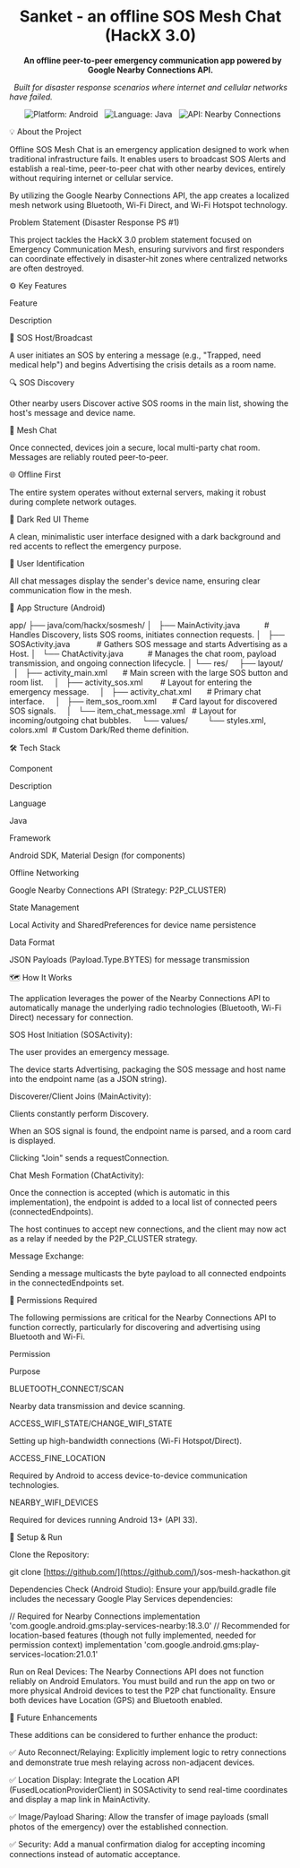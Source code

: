 <h1 align="center">Sanket - an offline SOS Mesh Chat (HackX 3.0)</h1>

<p align="center">
  <b>An offline peer-to-peer emergency communication app powered by Google Nearby Connections API.</b>




  <i>Built for disaster response scenarios where internet and cellular networks have failed.</i>
</p>

<p align="center">
  <img src="https://img.shields.io/badge/Platform-Android-green?style=for-the-badge" alt="Platform: Android"/>
  <img src="https://img.shields.io/badge/Language-Java-blue?style=for-the-badge" alt="Language: Java"/>
  <img src="https://img.shields.io/badge/Nearby_Connections-API-red?style=for-the-badge" alt="API: Nearby Connections"/>
</p>

💡 About the Project

Offline SOS Mesh Chat is an emergency application designed to work when traditional infrastructure fails. It enables users to broadcast SOS Alerts and establish a real-time, peer-to-peer chat with other nearby devices, entirely without requiring internet or cellular service.

By utilizing the Google Nearby Connections API, the app creates a localized mesh network using Bluetooth, Wi-Fi Direct, and Wi-Fi Hotspot technology.

Problem Statement (Disaster Response PS #1)

This project tackles the HackX 3.0 problem statement focused on Emergency Communication Mesh, ensuring survivors and first responders can coordinate effectively in disaster-hit zones where centralized networks are often destroyed.

⚙️ Key Features

Feature

Description

🚨 SOS Host/Broadcast

A user initiates an SOS by entering a message (e.g., "Trapped, need medical help") and begins Advertising the crisis details as a room name.

🔍 SOS Discovery

Other nearby users Discover active SOS rooms in the main list, showing the host's message and device name.

💬 Mesh Chat

Once connected, devices join a secure, local multi-party chat room. Messages are reliably routed peer-to-peer.

🌐 Offline First

The entire system operates without external servers, making it robust during complete network outages.

🎨 Dark Red UI Theme

A clean, minimalistic user interface designed with a dark background and red accents to reflect the emergency purpose.

👤 User Identification

All chat messages display the sender's device name, ensuring clear communication flow in the mesh.

🧩 App Structure (Android)

app/
├── java/com/hackx/sosmesh/
│   ├── MainActivity.java           # Handles Discovery, lists SOS rooms, initiates connection requests.
│   ├── SOSActivity.java            # Gathers SOS message and starts Advertising as a Host.
│   └── ChatActivity.java           # Manages the chat room, payload transmission, and ongoing connection lifecycle.
│
└── res/
    ├── layout/
    │   ├── activity_main.xml       # Main screen with the large SOS button and room list.
    │   ├── activity_sos.xml        # Layout for entering the emergency message.
    │   ├── activity_chat.xml       # Primary chat interface.
    │   ├── item_sos_room.xml       # Card layout for discovered SOS signals.
    │   └── item_chat_message.xml   # Layout for incoming/outgoing chat bubbles.
    └── values/
        └── styles.xml, colors.xml  # Custom Dark/Red theme definition.


🛠️ Tech Stack

Component

Description

Language

Java

Framework

Android SDK, Material Design (for components)

Offline Networking

Google Nearby Connections API (Strategy: P2P_CLUSTER)

State Management

Local Activity and SharedPreferences for device name persistence

Data Format

JSON Payloads (Payload.Type.BYTES) for message transmission

🗺️ How It Works

The application leverages the power of the Nearby Connections API to automatically manage the underlying radio technologies (Bluetooth, Wi-Fi Direct) necessary for connection.

SOS Host Initiation (SOSActivity):

The user provides an emergency message.

The device starts Advertising, packaging the SOS message and host name into the endpoint name (as a JSON string).

Discoverer/Client Joins (MainActivity):

Clients constantly perform Discovery.

When an SOS signal is found, the endpoint name is parsed, and a room card is displayed.

Clicking "Join" sends a requestConnection.

Chat Mesh Formation (ChatActivity):

Once the connection is accepted (which is automatic in this implementation), the endpoint is added to a local list of connected peers (connectedEndpoints).

The host continues to accept new connections, and the client may now act as a relay if needed by the P2P_CLUSTER strategy.

Message Exchange:

Sending a message multicasts the byte payload to all connected endpoints in the connectedEndpoints set.

🧾 Permissions Required

The following permissions are critical for the Nearby Connections API to function correctly, particularly for discovering and advertising using Bluetooth and Wi-Fi.

Permission

Purpose

BLUETOOTH_CONNECT/SCAN

Nearby data transmission and device scanning.

ACCESS_WIFI_STATE/CHANGE_WIFI_STATE

Setting up high-bandwidth connections (Wi-Fi Hotspot/Direct).

ACCESS_FINE_LOCATION

Required by Android to access device-to-device communication technologies.

NEARBY_WIFI_DEVICES

Required for devices running Android 13+ (API 33).

🚀 Setup & Run

Clone the Repository:

git clone [https://github.com/](https://github.com/)<your-username>/sos-mesh-hackathon.git


Dependencies Check (Android Studio):
Ensure your app/build.gradle file includes the necessary Google Play Services dependencies:

// Required for Nearby Connections
implementation 'com.google.android.gms:play-services-nearby:18.3.0'
// Recommended for location-based features (though not fully implemented, needed for permission context)
implementation 'com.google.android.gms:play-services-location:21.0.1'


Run on Real Devices:
The Nearby Connections API does not function reliably on Android Emulators. You must build and run the app on two or more physical Android devices to test the P2P chat functionality. Ensure both devices have Location (GPS) and Bluetooth enabled.

📍 Future Enhancements

These additions can be considered to further enhance the product:

✅ Auto Reconnect/Relaying: Explicitly implement logic to retry connections and demonstrate true mesh relaying across non-adjacent devices.

✅ Location Display: Integrate the Location API (FusedLocationProviderClient) in SOSActivity to send real-time coordinates and display a map link in MainActivity.

✅ Image/Payload Sharing: Allow the transfer of image payloads (small photos of the emergency) over the established connection.

✅ Security: Add a manual confirmation dialog for accepting incoming connections instead of automatic acceptance.
